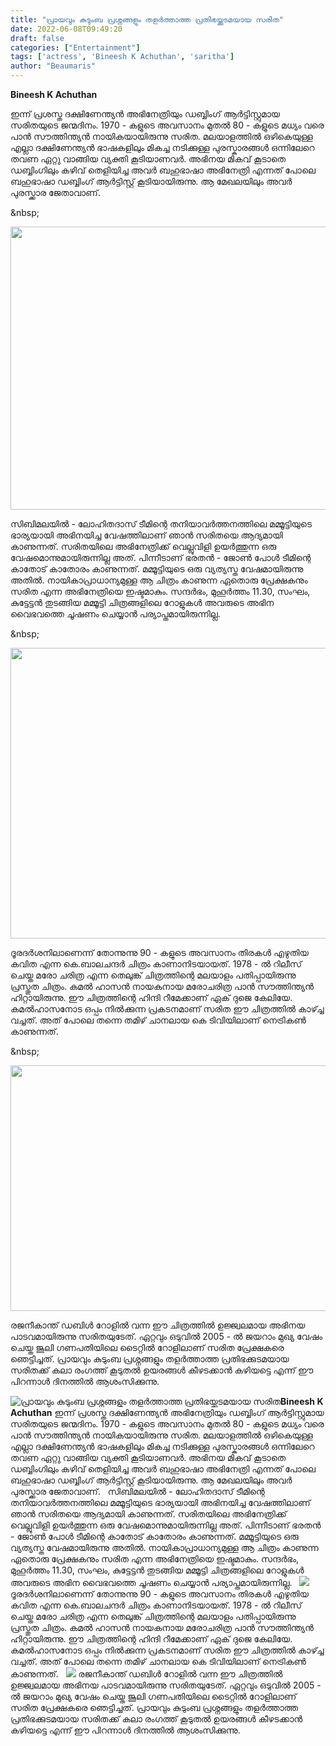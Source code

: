 ```yaml
---
title: "പ്രായവും കുടുംബ പ്രശ്നങ്ങളും തളർത്താത്ത പ്രതിഭയ്ക്കുടമയായ സരിത"
date: 2022-06-08T09:49:20
draft: false
categories: ["Entertainment"]
tags: ['actress', 'Bineesh K Achuthan', 'saritha']
author: "Beaumaris"
---
```


<strong>Bineesh K Achuthan </strong>

ഇന്ന് പ്രശസ്ത ദക്ഷിണേന്ത്യൻ അഭിനേത്രിയും ഡബ്ബിംഗ് ആർട്ടിസ്റ്റുമായ സരിതയുടെ ജന്മദിനം. 1970 - കളുടെ അവസാനം മുതൽ 80 - കളുടെ മധ്യം വരെ പാൻ സൗത്തിന്ത്യൻ നായികയായിരുന്നു സരിത. മലയാളത്തിൽ ഒഴികെയുള്ള എല്ലാ ദക്ഷിണേന്ത്യൻ ഭാഷകളിലും മികച്ച നടിക്കുള്ള പുരസ്കാരങ്ങൾ ഒന്നിലേറെ തവണ ഏറ്റു വാങ്ങിയ വ്യക്തി കൂടിയാണവർ. അഭിനയ മികവ് കൂടാതെ ഡബ്ബിംഗിലും കഴിവ് തെളിയിച്ച അവർ ബഹുഭാഷാ അഭിനേത്രി എന്നത് പോലെ ബഹുഭാഷാ ഡബ്ബിംഗ് ആർട്ടിസ്റ്റ് കൂടിയായിരുന്നു. ആ മേഖലയിലും അവർ പുരസ്ക്കാര ജേതാവാണ്.

&amp;nbsp;

<img class="size-full wp-image-338232 aligncenter" src="https://cdn.boolokam.com/articles/2022/06/dddddddddd.jpg" alt="" width="909" height="453" />

സിബിമലയിൽ - ലോഹിതദാസ് ടീമിന്റെ തനിയാവർത്തനത്തിലെ മമ്മൂട്ടിയുടെ ഭാര്യയായി അഭിനയിച്ച വേഷത്തിലാണ് ഞാൻ സരിതയെ ആദ്യമായി കാണുന്നത്. സരിതയിലെ അഭിനേത്രിക്ക് വെല്ലുവിളി ഉയർത്തുന്ന ഒരു വേഷമൊന്നുമായിരുന്നില്ല അത്. പിന്നീടാണ് ഭരതൻ - ജോൺ പോൾ ടീമിന്റെ കാതോട് കാതോരം കാണുന്നത്. മമ്മൂട്ടിയുടെ ഒരു വ്യത്യസ്ത വേഷമായിരുന്നു അതിൽ. നായികാപ്രാധാന്യമുള്ള ആ ചിത്രം കാണുന്ന ഏതൊരു പ്രേക്ഷകനും സരിത എന്ന അഭിനേത്രിയെ ഇഷ്ടമാകും. സന്ദർഭം, മുഹൂർത്തം 11.30, സംഘം, കുട്ടേട്ടൻ തുടങ്ങിയ മമ്മൂട്ടി ചിത്രങ്ങളിലെ റോളുകൾ അവരുടെ അഭിന വൈഭവത്തെ ചൂഷണം ചെയ്യാൻ പര്യാപ്തമായിരുന്നില്ല.

&amp;nbsp;

<img class="size-full wp-image-338233 aligncenter" src="https://cdn.boolokam.com/articles/2022/06/lll.png" alt="" width="607" height="465" />

ദൂരദർശനിലാണെന്ന് തോന്നുന്നു 90 - കളുടെ അവസാനം തിരകൾ എഴുതിയ കവിത എന്ന കെ.ബാലചന്ദർ ചിത്രം കാണാനിടയായത്. 1978 - ൽ റിലീസ് ചെയ്ത മരോ ചരിത്ര എന്ന തെലുങ്ക് ചിത്രത്തിന്റെ മലയാളം പതിപ്പായിരുന്നു പ്രസ്തുത ചിത്രം. കമൽ ഹാസൻ നായകനായ മരോചരിത്ര പാൻ സൗത്തിന്ത്യൻ ഹിറ്റായിരുന്നു. ഈ ചിത്രത്തിന്റെ ഹിന്ദി റീമേക്കാണ് ഏക് ദുജെ കേലിയേ. കമൽഹാസനോട ഒപ്പം നിൽക്കുന്ന പ്രകടനമാണ് സരിത ഈ ചിത്രത്തിൽ കാഴ്ച്ച വച്ചത്. അത് പോലെ തന്നെ തമിഴ് ചാനലായ കെ ടിവിയിലാണ് നെട്രികൺ കാണുന്നത്.

&amp;nbsp;

<img class=" wp-image-338235 aligncenter" src="https://cdn.boolokam.com/articles/2022/06/jtjtjjj.jpg" alt="" width="699" height="393" />

രജനീകാന്ത് ഡബിൾ റോളിൽ വന്ന ഈ ചിത്രത്തിൽ ഉജ്ജ്വലമായ അഭിനയ പാടവമായിരുന്നു സരിതയുടേത്. ഏറ്റവും ഒടുവിൽ 2005 - ൽ ജയറാം മുഖ്യ വേഷം ചെയ്ത ജൂലി ഗണപതിയിലെ ടൈറ്റിൽ റോളിലാണ് സരിത പ്രേക്ഷകരെ ഞെട്ടിച്ചത്. പ്രായവും കുടുംബ പ്രശ്നങ്ങളും തളർത്താത്ത പ്രതിഭക്കുടമയായ സരിതക്ക് കലാ രംഗത്ത് കൂടുതൽ ഉയരങ്ങൾ കീഴടക്കാൻ കഴിയട്ടെ എന്ന് ഈ പിറന്നാൾ ദിനത്തിൽ ആശംസിക്കുന്നു.


![പ്രായവും കുടുംബ പ്രശ്നങ്ങളും തളർത്താത്ത പ്രതിഭയ്ക്കുടമയായ സരിത](https://cdn.boolokam.com/articles/2022/06/dddddddddd.jpg)**Bineesh K Achuthan** ഇന്ന് പ്രശസ്ത ദക്ഷിണേന്ത്യൻ അഭിനേത്രിയും ഡബ്ബിംഗ് ആർട്ടിസ്റ്റുമായ സരിതയുടെ ജന്മദിനം. 1970 - കളുടെ അവസാനം മുതൽ 80 - കളുടെ മധ്യം വരെ പാൻ സൗത്തിന്ത്യൻ നായികയായിരുന്നു സരിത. മലയാളത്തിൽ ഒഴികെയുള്ള എല്ലാ ദക്ഷിണേന്ത്യൻ ഭാഷകളിലും മികച്ച നടിക്കുള്ള പുരസ്കാരങ്ങൾ ഒന്നിലേറെ തവണ ഏറ്റു വാങ്ങിയ വ്യക്തി കൂടിയാണവർ. അഭിനയ മികവ് കൂടാതെ ഡബ്ബിംഗിലും കഴിവ് തെളിയിച്ച അവർ ബഹുഭാഷാ അഭിനേത്രി എന്നത് പോലെ ബഹുഭാഷാ ഡബ്ബിംഗ് ആർട്ടിസ്റ്റ് കൂടിയായിരുന്നു. ആ മേഖലയിലും അവർ പുരസ്ക്കാര ജേതാവാണ്. &nbsp; സിബിമലയിൽ - ലോഹിതദാസ് ടീമിന്റെ തനിയാവർത്തനത്തിലെ മമ്മൂട്ടിയുടെ ഭാര്യയായി അഭിനയിച്ച വേഷത്തിലാണ് ഞാൻ സരിതയെ ആദ്യമായി കാണുന്നത്. സരിതയിലെ അഭിനേത്രിക്ക് വെല്ലുവിളി ഉയർത്തുന്ന ഒരു വേഷമൊന്നുമായിരുന്നില്ല അത്. പിന്നീടാണ് ഭരതൻ - ജോൺ പോൾ ടീമിന്റെ കാതോട് കാതോരം കാണുന്നത്. മമ്മൂട്ടിയുടെ ഒരു വ്യത്യസ്ത വേഷമായിരുന്നു അതിൽ. നായികാപ്രാധാന്യമുള്ള ആ ചിത്രം കാണുന്ന ഏതൊരു പ്രേക്ഷകനും സരിത എന്ന അഭിനേത്രിയെ ഇഷ്ടമാകും. സന്ദർഭം, മുഹൂർത്തം 11.30, സംഘം, കുട്ടേട്ടൻ തുടങ്ങിയ മമ്മൂട്ടി ചിത്രങ്ങളിലെ റോളുകൾ അവരുടെ അഭിന വൈഭവത്തെ ചൂഷണം ചെയ്യാൻ പര്യാപ്തമായിരുന്നില്ല. &nbsp; ![](https://cdn.boolokam.com/articles/2022/06/lll.png) ദൂരദർശനിലാണെന്ന് തോന്നുന്നു 90 - കളുടെ അവസാനം തിരകൾ എഴുതിയ കവിത എന്ന കെ.ബാലചന്ദർ ചിത്രം കാണാനിടയായത്. 1978 - ൽ റിലീസ് ചെയ്ത മരോ ചരിത്ര എന്ന തെലുങ്ക് ചിത്രത്തിന്റെ മലയാളം പതിപ്പായിരുന്നു പ്രസ്തുത ചിത്രം. കമൽ ഹാസൻ നായകനായ മരോചരിത്ര പാൻ സൗത്തിന്ത്യൻ ഹിറ്റായിരുന്നു. ഈ ചിത്രത്തിന്റെ ഹിന്ദി റീമേക്കാണ് ഏക് ദുജെ കേലിയേ. കമൽഹാസനോട ഒപ്പം നിൽക്കുന്ന പ്രകടനമാണ് സരിത ഈ ചിത്രത്തിൽ കാഴ്ച്ച വച്ചത്. അത് പോലെ തന്നെ തമിഴ് ചാനലായ കെ ടിവിയിലാണ് നെട്രികൺ കാണുന്നത്. &nbsp; ![](https://cdn.boolokam.com/articles/2022/06/jtjtjjj.jpg) രജനീകാന്ത് ഡബിൾ റോളിൽ വന്ന ഈ ചിത്രത്തിൽ ഉജ്ജ്വലമായ അഭിനയ പാടവമായിരുന്നു സരിതയുടേത്. ഏറ്റവും ഒടുവിൽ 2005 - ൽ ജയറാം മുഖ്യ വേഷം ചെയ്ത ജൂലി ഗണപതിയിലെ ടൈറ്റിൽ റോളിലാണ് സരിത പ്രേക്ഷകരെ ഞെട്ടിച്ചത്. പ്രായവും കുടുംബ പ്രശ്നങ്ങളും തളർത്താത്ത പ്രതിഭക്കുടമയായ സരിതക്ക് കലാ രംഗത്ത് കൂടുതൽ ഉയരങ്ങൾ കീഴടക്കാൻ കഴിയട്ടെ എന്ന് ഈ പിറന്നാൾ ദിനത്തിൽ ആശംസിക്കുന്നു.

